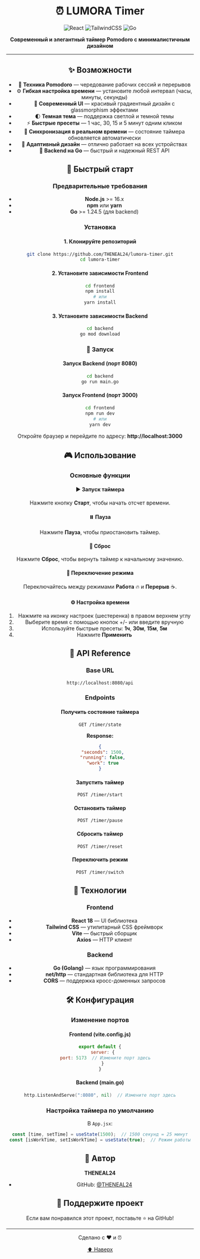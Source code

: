 <div align="center">

# ⏰ LUMORA Timer

<img src="https://img.shields.io/badge/React-18.x-61DAFB?style=for-the-badge&logo=react&logoColor=white" alt="React"/>
<img src="https://img.shields.io/badge/TailwindCSS-3.x-38B2AC?style=for-the-badge&logo=tailwind-css&logoColor=white" alt="TailwindCSS"/>
<img src="https://img.shields.io/badge/Go-1.21-00ADD8?style=for-the-badge&logo=go&logoColor=white" alt="Go"/>

**Современный и элегантный таймер Pomodoro с минималистичным дизайном**

---

## ✨ Возможности

- 🎯 **Техника Pomodoro** — чередование рабочих сессий и перерывов
- ⚙️ **Гибкая настройка времени** — установите любой интервал (часы, минуты, секунды)
- 🎨 **Современный UI** — красивый градиентный дизайн с glassmorphism эффектами
- 🌓 **Темная тема** — поддержка светлой и темной темы
- ⚡ **Быстрые пресеты** — 1 час, 30, 15 и 5 минут одним кликом
- 🔄 **Синхронизация в реальном времени** — состояние таймера обновляется автоматически
- 📱 **Адаптивный дизайн** — отлично работает на всех устройствах
- 🚀 **Backend на Go** — быстрый и надежный REST API

## 🚀 Быстрый старт

### Предварительные требования

- **Node.js** >= 16.x
- **npm** или **yarn**
- **Go** >= 1.24.5 (для backend)

### Установка

#### 1. Клонируйте репозиторий

```bash
git clone https://github.com/THENEAL24/lumora-timer.git
cd lumora-timer
```

#### 2. Установите зависимости Frontend

```bash
cd frontend
npm install
# или
yarn install
```

#### 3. Установите зависимости Backend

```bash
cd backend
go mod download
```

### 🏃 Запуск

#### Запуск Backend (порт 8080)

```bash
cd backend
go run main.go
```

#### Запуск Frontend (порт 3000)

```bash
cd frontend
npm run dev
# или
yarn dev
```

Откройте браузер и перейдите по адресу: **http://localhost:3000**

## 🎮 Использование

### Основные функции

#### ▶️ Запуск таймера
Нажмите кнопку **Старт**, чтобы начать отсчет времени.

#### ⏸️ Пауза
Нажмите **Пауза**, чтобы приостановить таймер.

#### 🔄 Сброс
Нажмите **Сброс**, чтобы вернуть таймер к начальному значению.

#### 🔀 Переключение режима
Переключайтесь между режимами **Работа** 🔥 и **Перерыв** ☕.

#### ⚙️ Настройка времени
1. Нажмите на иконку настроек (шестеренка) в правом верхнем углу
2. Выберите время с помощью кнопок +/- или введите вручную
3. Используйте быстрые пресеты: **1ч**, **30м**, **15м**, **5м**
4. Нажмите **Применить**

## 🔌 API Reference

### Base URL
```
http://localhost:8080/api
```

### Endpoints

#### Получить состояние таймера
```http
GET /timer/state
```

**Response:**
```json
{
  "seconds": 1500,
  "running": false,
  "work": true
}
```

#### Запустить таймер
```http
POST /timer/start
```

#### Остановить таймер
```http
POST /timer/pause
```

#### Сбросить таймер
```http
POST /timer/reset
```

#### Переключить режим
```http
POST /timer/switch
```

## 🎨 Технологии

### Frontend
- **React 18** — UI библиотека
- **Tailwind CSS** — утилитарный CSS фреймворк
- **Vite** — быстрый сборщик
- **Axios** — HTTP клиент

### Backend
- **Go (Golang)** — язык программирования
- **net/http** — стандартная библиотека для HTTP
- **CORS** — поддержка кросс-доменных запросов

## 🛠️ Конфигурация

### Изменение портов

#### Frontend (vite.config.js)
```javascript
export default {
  server: {
    port: 5173  // Измените порт здесь
  }
}
```

#### Backend (main.go)
```go
http.ListenAndServe(":8080", nil)  // Измените порт здесь
```

### Настройка таймера по умолчанию

В `App.jsx`:
```javascript
const [time, setTime] = useState(1500);  // 1500 секунд = 25 минут
const [isWorkTime, setIsWorkTime] = useState(true);  // Режим работы
```

## 👤 Автор

**THENEAL24**

- GitHub: [@THENEAL24](https://github.com/THENEAL24)

## 🌟 Поддержите проект

Если вам понравился этот проект, поставьте ⭐ на GitHub!

---

<div align="center">

Сделано с ❤️ и ⏰

[⬆ Наверх](#-lumora-timer)

</div>

